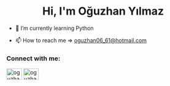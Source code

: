 <h1 align="center">Hi, I'm Oğuzhan Yılmaz</h1>

- 🌱 I’m currently learning Python

- 📫 How to reach me => oguzhan06_61@hotmail.com

<h3 align="left">Connect with me:</h3>
<p align="left">

<a href="https://www.linkedin.com/in/oğuzhan-yılmaz-8024841b8/" target="blank"><img align="center" src="https://raw.githubusercontent.com/rahuldkjain/github-profile-readme-generator/master/src/images/icons/Social/linked-in-alt.svg" alt="oguzhanaknc" height="30" width="40" /></a>
<a href="https://www.instagram.com/rahanwow/" target="blank"><img align="center" src="https://raw.githubusercontent.com/rahuldkjain/github-profile-readme-generator/master/src/images/icons/Social/instagram.svg" alt="oguzhanaknc_" height="30" width="40" /></a>
